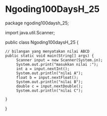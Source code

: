 # Ngoding100DaysH_25
package ngoding100daysh_25;

import java.util.Scanner;


public class Ngoding100daysH_25 {

    // bilangan yang menyatakan nilai ABCD
    public static void main(String[] args) {
         Scanner input = new Scanner(System.in);
         System.out.print("masukkan nilai :");
         int a = input.nextInt();
         System.out.println("nilai A");
         float b = input.nextFloat();
         System.out.println("nilai B");
         double c = input.nextDouble();
         System.out.println("nilai C");
        
    }
    
}
